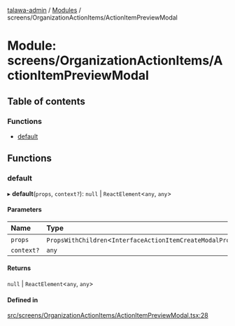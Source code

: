 [talawa-admin](../README.md) / [Modules](../modules.md) / screens/OrganizationActionItems/ActionItemPreviewModal

# Module: screens/OrganizationActionItems/ActionItemPreviewModal

## Table of contents

### Functions

- [default](screens_OrganizationActionItems_ActionItemPreviewModal.md#default)

## Functions

### default

▸ **default**(`props`, `context?`): ``null`` \| `ReactElement`\<`any`, `any`\>

#### Parameters

| Name | Type |
| :------ | :------ |
| `props` | `PropsWithChildren`\<`InterfaceActionItemCreateModalProps`\> |
| `context?` | `any` |

#### Returns

``null`` \| `ReactElement`\<`any`, `any`\>

#### Defined in

[src/screens/OrganizationActionItems/ActionItemPreviewModal.tsx:28](https://github.com/chandel-aman/talawa-admin/blob/99e6195/src/screens/OrganizationActionItems/ActionItemPreviewModal.tsx#L28)
